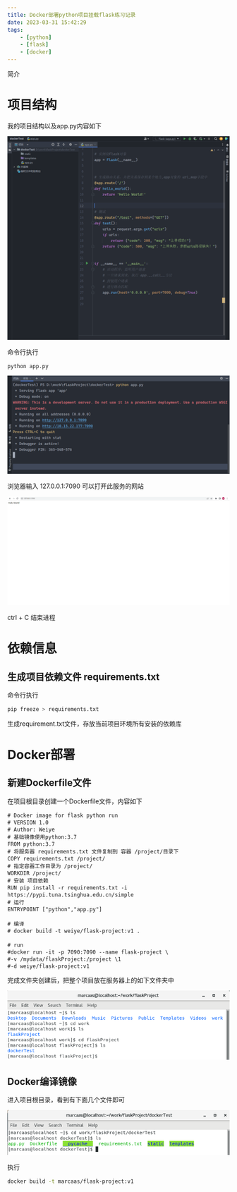 ```yaml
---
title: Docker部署python项目挂载flask练习记录
date: 2023-03-31 15:42:29
tags:
    - [python]
    - [flask]
    - [docker]
---
```


简介

<!-- more -->

# 项目结构

我的项目结构以及app.py内容如下

![](https://raw.githubusercontent.com/marcaas/hexoPicgo/master/20230331155821.png)

命令行执行

```sh
python app.py
```

![](https://raw.githubusercontent.com/marcaas/hexoPicgo/master/20230331160147.png)

浏览器输入 127.0.0.1:7090 可以打开此服务的网站

![](https://raw.githubusercontent.com/marcaas/hexoPicgo/master/20230331160432.png)

ctrl + C 结束进程

# 依赖信息

## 生成项目依赖文件 requirements.txt

命令行执行

```sh
pip freeze > requirements.txt
```

生成requirement.txt文件，存放当前项目环境所有安装的依赖库

# Docker部署

## 新建Dockerfile文件

在项目根目录创建一个Dockerfile文件，内容如下

```docker
# Docker image for flask python run
# VERSION 1.0
# Author: Weiye
# 基础镜像使用python:3.7
FROM python:3.7
# 将服务器 requirements.txt 文件复制到 容器 /project/目录下
COPY requirements.txt /project/
# 指定容器工作目录为 /project/
WORKDIR /project/
# 安装 项目依赖
RUN pip install -r requirements.txt -i https://pypi.tuna.tsinghua.edu.cn/simple
# 运行
ENTRYPOINT ["python","app.py"]

# 编译
# docker build -t weiye/flask-project:v1 .

# run
#docker run -it -p 7090:7090 --name flask-project \
#-v /mydata/flaskProject:/project \1
#-d weiye/flask-project:v1

```

完成文件夹创建后，把整个项目放在服务器上的如下文件夹中

![](https://raw.githubusercontent.com/marcaas/hexoPicgo/master/20230331163545.png)

## Docker编译镜像

进入项目根目录，看到有下面几个文件即可

![](https://raw.githubusercontent.com/marcaas/hexoPicgo/master/20230331164046.png)

执行

```sh
docker build -t marcaas/flask-project:v1
```

